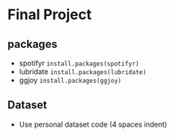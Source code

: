 # Final Project

## packages
* spotifyr
`install.packages(spotifyr)`
* lubridate
`install.packages(lubridate)`
* ggjoy
`install.packages(ggjoy)`

## Dataset
* Use personal dataset
code (4 spaces indent)

